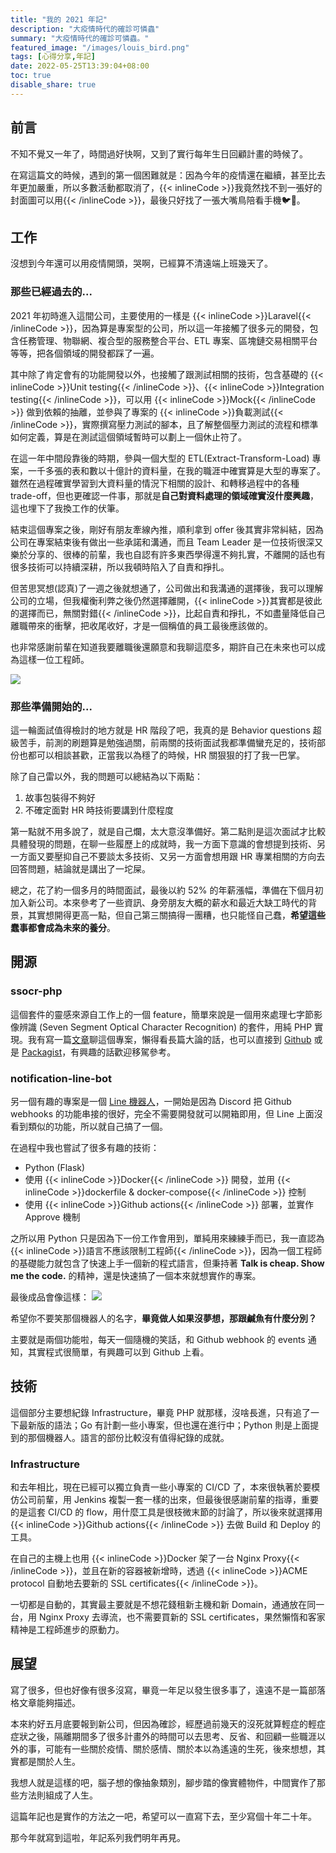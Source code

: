 ```yaml
---
title: "我的 2021 年記"
description: "大疫情時代的確診可憐蟲"
summary: "大疫情時代的確診可憐蟲。"
featured_image: "/images/louis_bird.png"
tags: [心得分享,年記]
date: 2022-05-25T13:39:04+08:00
toc: true
disable_share: true
---
```


## 前言

不知不覺又一年了，時間過好快啊，又到了實行每年生日回顧計畫的時候了。  

在寫這篇文的時候，遇到的第一個困難就是：因為今年的疫情還在繼續，甚至比去年更加嚴重，所以多數活動都取消了，{{< inlineCode >}}我竟然找不到一張好的封面圖可以用{{< /inlineCode >}}，最後只好找了一張大嘴鳥陪看手機🐦📱。  

## 工作

沒想到今年還可以用疫情開頭，哭啊，已經算不清遠端上班幾天了。  

### 那些已經過去的...

2021 年初時進入這間公司，主要使用的一樣是 {{< inlineCode >}}Laravel{{< /inlineCode >}}，因為算是專案型的公司，所以這一年接觸了很多元的開發，包含任務管理、物聯網、複合型的服務整合平台、ETL 專案、區塊鏈交易相關平台等等，把各個領域的開發都踩了一遍。

其中除了肯定會有的功能開發以外，也接觸了跟測試相關的技術，包含基礎的 {{< inlineCode >}}Unit testing{{< /inlineCode >}}、{{< inlineCode >}}Integration testing{{< /inlineCode >}}，可以用 {{< inlineCode >}}Mock{{< /inlineCode >}} 做到依賴的抽離，並參與了專案的 {{< inlineCode >}}負載測試{{< /inlineCode >}}，實際撰寫壓力測試的腳本，且了解整個壓力測試的流程和標準如何定義，算是在測試這個領域暫時可以劃上一個休止符了。

在這一年中間段靠後的時期，參與一個大型的 ETL(Extract-Transform-Load) 專案，一千多張的表和數以十億計的資料量，在我的職涯中確實算是大型的專案了。雖然在過程確實學習到大資料量的情況下相關的設計、和轉移過程中的各種 trade-off，但也更確認一件事，那就是**自己對資料處理的領域確實沒什麼興趣**，這也埋下了我換工作的伏筆。

結束這個專案之後，剛好有朋友牽線內推，順利拿到 offer 後其實非常糾結，因為公司在專案結束後有做出一些承諾和溝通，而且 Team Leader 是一位技術很深又樂於分享的、很棒的前輩，我也自認有許多東西學得還不夠扎實，不離開的話也有很多技術可以持續深耕，所以我頓時陷入了自責和掙扎。

但苦思冥想(認真)了一週之後就想通了，公司做出和我溝通的選擇後，我可以理解公司的立場，但我權衡利弊之後仍然選擇離開，{{< inlineCode >}}其實都是彼此的選擇而已，無關對錯{{< /inlineCode >}}，比起自責和掙扎，不如盡量降低自己離職帶來的衝擊，把收尾收好，才是一個稱值的員工最後應該做的。

也非常感謝前輩在知道我要離職後還願意和我聊這麼多，期許自己在未來也可以成為這樣一位工程師。

![](https://i.imgur.com/sWTFlq5.gif)

### 那些準備開始的...

這一輪面試值得檢討的地方就是 HR 階段了吧，我真的是 Behavior questions 超級苦手，前測的刷題算是勉強過關，前兩關的技術面試我都準備蠻充足的，技術部份也都可以相談甚歡，正當我以為穩了的時候，HR 關狠狠的打了我一巴掌。

除了自己雷以外，我的問題可以總結為以下兩點：
1. 故事包裝得不夠好
2. 不確定面對 HR 時技術要講到什麼程度

第一點就不用多說了，就是自己爛，太大意沒準備好。第二點則是這次面試才比較具體發現的問題，在聊一些履歷上的成就時，我一方面下意識的會想提到技術、另一方面又要壓抑自己不要談太多技術、又另一方面會想用跟 HR 專業相關的方向去回答問題，結論就是講出了一坨屎。

總之，花了約一個多月的時間面試，最後以約 52% 的年薪漲幅，準備在下個月初加入新公司。本來參考了一些資訊、身旁朋友大概的薪水和最近大缺工時代的背景，其實想開得更高一點，但自己第三關搞得一團糟，也只能怪自己蠢，**希望這些蠢事都會成為未來的養分**。

## 開源

### ssocr-php

這個套件的靈感來源自工作上的一個 feature，簡單來說是一個用來處理七字節影像辨識 (Seven Segment Optical Character Recognition) 的套件，用純 PHP 實現。我有寫一篇[文章](https://szlforgithub.github.io/post/php_ssocr/)聊這個專案，懶得看長篇大論的話，也可以直接到 [Github](https://github.com/SZLforGithub/ssocr-php) 或是 [Packagist](https://packagist.org/packages/louissu/ssocr-php)，有興趣的話歡迎移駕參考。

### notification-line-bot

另一個有趣的專案是一個 [Line 機器人](https://github.com/FAANG-EZ/notification-line-bot)，一開始是因為 Discord 把 Github webhooks 的功能串接的很好，完全不需要開發就可以開箱即用，但 Line 上面沒看到類似的功能，所以就自己搞了一個。

在過程中我也嘗試了很多有趣的技術：
- Python (Flask)
- 使用 {{< inlineCode >}}Docker{{< /inlineCode >}} 開發，並用 {{< inlineCode >}}dockerfile & docker-compose{{< /inlineCode >}} 控制
- 使用 {{< inlineCode >}}Github actions{{< /inlineCode >}} 部署，並實作 Approve 機制

之所以用 Python 只是因為下一份工作會用到，單純用來練練手而已，我一直認為 {{< inlineCode >}}語言不應該限制工程師{{< /inlineCode >}}，因為一個工程師的基礎能力就包含了快速上手一個新的程式語言，但秉持著 **Talk is cheap. Show me the code.** 的精神，還是快速搞了一個本來就想實作的專案。

最後成品會像這樣：
![](https://i.imgur.com/SDIrQaV.png)

希望你不要笑那個機器人的名字，**畢竟做人如果沒夢想，那跟鹹魚有什麼分別？**

主要就是兩個功能啦，每天一個隨機的笑話，和 Github webhook 的 events 通知，其實程式很簡單，有興趣可以到 Github 上看。

## 技術

這個部分主要想紀錄 Infrastructure，畢竟 PHP 就那樣，沒啥長進，只有追了一下最新版的語法；Go 有計劃一些小專案，但也還在進行中；Python 則是上面提到的那個機器人。語言的部份比較沒有值得紀錄的成就。

### Infrastructure

和去年相比，現在已經可以獨立負責一些小專案的 CI/CD 了，本來很執著於要模仿公司前輩，用 Jenkins 複製一套一樣的出來，但最後很感謝前輩的指導，重要的是這套 CI/CD 的 flow，用什麼工具是很枝微末節的討論了，所以後來就選擇用 {{< inlineCode >}}Github actions{{< /inlineCode >}} 去做 Build 和 Deploy 的工具。

在自己的主機上也用 {{< inlineCode >}}Docker 架了一台 Nginx Proxy{{< /inlineCode >}}，並且在新的容器被新增時，透過 {{< inlineCode >}}ACME protocol 自動地去要新的 SSL certificates{{< /inlineCode >}}。

一切都是自動的，其實最主要就是不想花錢租新主機和新 Domain，通通放在同一台，用 Nginx Proxy 去導流，也不需要買新的 SSL certificates，果然懶惰和客家精神是工程師進步的原動力。

## 展望

寫了很多，但也好像有很多沒寫，畢竟一年足以發生很多事了，遠遠不是一篇部落格文章能夠描述。

本來約好五月底要報到新公司，但因為確診，經歷過前幾天的沒死就算輕症的輕症症狀之後，隔離期間多了很多計畫外的時間可以去思考、反省、和回顧一些職涯以外的事，可能有一些關於疫情、關於感情、關於本以為遙遠的生死，後來想想，其實都是關於人生。

我想人就是這樣的吧，腦子想的像抽象類別，腳步踏的像實體物件，中間實作了那些方法則組成了人生。

這篇年記也是實作的方法之一吧，希望可以一直寫下去，至少寫個十年二十年。

那今年就寫到這啦，年記系列我們明年再見。